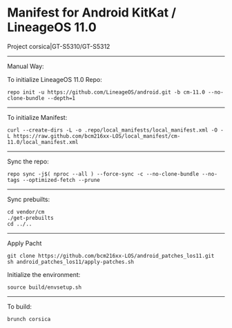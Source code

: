 Manifest for Android KitKat / LineageOS 11.0
====================================
Project corsica|GT-S5310/GT-S5312

---

Manual Way:

To initialize LineageOS 11.0 Repo:

    repo init -u https://github.com/LineageOS/android.git -b cm-11.0 --no-clone-bundle --depth=1

---

To initialize Manifest:

    curl --create-dirs -L -o .repo/local_manifests/local_manifest.xml -O -L https://raw.github.com/bcm216xx-LOS/local_manifest/cm-11.0/local_manifest.xml

---

Sync the repo:

    repo sync -j$( nproc --all ) --force-sync -c --no-clone-bundle --no-tags --optimized-fetch --prune

---

Sync prebuilts:

    cd vendor/cm
    ./get-prebuilts
    cd ../..

---

Apply Pacht

	git clone https://github.com/bcm216xx-LOS/android_patches_los11.git
	sh android_patches_los11/apply-patches.sh

Initialize the environment:

    source build/envsetup.sh

---

To build:

    brunch corsica
